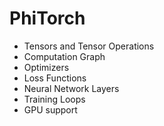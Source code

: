 # PhiTorch

- Tensors and Tensor Operations
- Computation Graph
- Optimizers
- Loss Functions
- Neural Network Layers
- Training Loops
- GPU support
